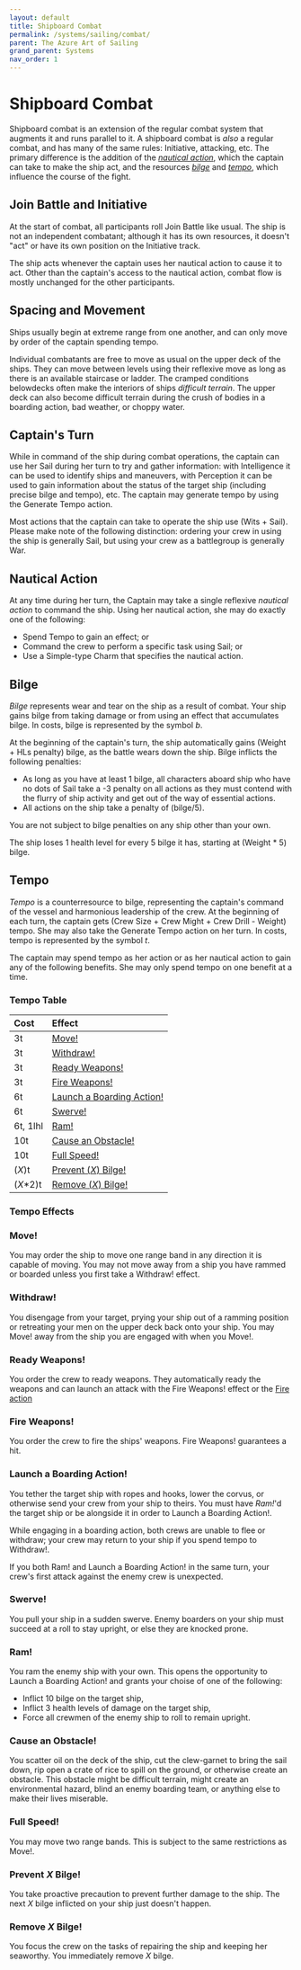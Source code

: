 ```yaml
---
layout: default
title: Shipboard Combat
permalink: /systems/sailing/combat/
parent: The Azure Art of Sailing
grand_parent: Systems
nav_order: 1
---
```


# Shipboard Combat

Shipboard combat is an extension of the regular combat system that augments it
and runs parallel to it. A shipboard combat is _also_ a regular combat, and has
many of the same rules: Initiative, attacking, etc. The primary difference is
the addition of the [_nautical action_](#nautical-action), which the captain
can take to make the ship act, and the resources [_bilge_](#bilge) and
[_tempo_](#tempo), which influence the course of the fight.

## Join Battle and Initiative

At the start of combat, all participants roll Join Battle like usual. The ship
is not an independent combatant; although it has its own resources, it doesn't
"act" or have its own position on the Initiative track.

The ship acts whenever the captain uses her nautical action to cause it to act.
Other than the captain's access to the nautical action, combat flow is mostly
unchanged for the other participants.

## Spacing and Movement

Ships usually begin at extreme range from one another, and can only move by
order of the captain spending tempo.

Individual combatants are free to move as usual on the upper deck of the ships.
They can move between levels using their reflexive move as long as there is an
available staircase or ladder. The cramped conditions belowdecks often make the
interiors of ships _difficult terrain_. The upper deck can also become
difficult terrain during the crush of bodies in a boarding action, bad weather,
or choppy water.

## Captain's Turn

While in command of the ship during combat operations, the captain can use her
Sail during her turn to try and gather information: with Intelligence it can be
used to identify ships and maneuvers, with Perception it can be used to gain
information about the status of the target ship (including precise bilge and
tempo), etc. The captain may generate tempo by using the Generate Tempo action.

Most actions that the captain can take to operate the ship use (Wits + Sail).
Please make note of the following distinction: ordering your crew in using the
ship is generally Sail, but using your crew as a battlegroup is generally War.

## Nautical Action

At any time during her turn, the Captain may take a single reflexive _nautical_
_action_ to command the ship. Using her nautical action, she may do exactly one
of the following:

- Spend Tempo to gain an effect; or
- Command the crew to perform a specific task using Sail; or
- Use a Simple-type Charm that specifies the nautical action.

## Bilge

_Bilge_ represents wear and tear on the ship as a result of combat. Your ship
gains bilge from taking damage or from using an effect that accumulates bilge.
In costs, bilge is represented by the symbol _b_.

At the beginning of the captain's turn, the ship automatically gains (Weight +
HLs penalty) bilge, as the battle wears down the ship. Bilge inflicts the
following penalties:

- As long as you have at least 1 bilge, all characters aboard ship who have no
  dots of Sail take a -3 penalty on all actions as they must contend with the
  flurry of ship activity and get out of the way of essential actions.
- All actions on the ship take a penalty of (bilge/5).

You are not subject to bilge penalties on any ship other than your own.

The ship loses 1 health level for every 5 bilge it has, starting at (Weight *
5) bilge.

## Tempo

_Tempo_ is a counterresource to bilge, representing the captain's command of
the vessel and harmonious leadership of the crew. At the beginning of each turn,
the captain gets (Crew Size + Crew Might + Crew Drill - Weight) tempo. She may
also take the Generate Tempo action on her turn. In costs, tempo is represented
by the symbol _t_.

The captain may spend tempo as her action or as her nautical action to gain
any of the following benefits. She may only spend tempo on one benefit at a
time.

### Tempo Table

| **Cost** | **Effect**                                             |
| :------- | :----------------------------------------------------- |
| 3t       | [Move!](#move)                                         |
| 3t       | [Withdraw!](#withdraw)                                 |
| 3t       | [Ready Weapons!](#ready-weapons)                       |
| 3t       | [Fire Weapons!](#fire-weapons)                         |
| 6t       | [Launch a Boarding Action!](#launch-a-boarding-action) |
| 6t       | [Swerve!](#swerve)                                     |
| 6t, 1lhl | [Ram!](#ram)                                           |
| 10t      | [Cause an Obstacle!](#cause-an-obstacle)               |
| 10t      | [Full Speed!](#full-speed)                             |
| (_X_)t   | [Prevent (_X_) Bilge!](#prevent-x-bilge)               |
| (_X_*2)t | [Remove (_X_) Bilge!](#remove-x-bilge)                 |

### Tempo Effects

### Move!

You may order the ship to move one range band in any direction it is capable of
moving. You may not move away from a ship you have rammed or boarded unless you
first take a Withdraw! effect.

### Withdraw!

You disengage from your target, prying your ship out of a ramming position or
retreating your men on the upper deck back onto your ship. You may Move! away
from the ship you are engaged with when you Move!.

### Ready Weapons!

You order the crew to ready weapons. They automatically ready the weapons and
can launch an attack with the Fire Weapons! effect or the
[Fire action](/venture/systems/sailing/actions#fire)

### Fire Weapons!

You order the crew to fire the ships' weapons. Fire Weapons! guarantees a hit.

### Launch a Boarding Action!

You tether the target ship with ropes and hooks, lower the corvus, or otherwise
send your crew from your ship to theirs. You must have _Ram!_'d the target ship
or be alongside it in order to Launch a Boarding Action!.

While engaging in a boarding action, both crews are unable to flee or withdraw;
your crew may return to your ship if you spend tempo to Withdraw!.

If you both Ram! and Launch a Boarding Action! in the same turn, your crew's
first attack against the enemy crew is unexpected.

### Swerve!

You pull your ship in a sudden swerve. Enemy boarders on your ship must succeed
at a roll to stay upright, or else they are knocked prone.

### Ram!

You ram the enemy ship with your own. This opens the opportunity to Launch a
Boarding Action! and grants your choise of one of the following:

- Inflict 10 bilge on the target ship,
- Inflict 3 health levels of damage on the target ship,
- Force all crewmen of the enemy ship to roll to remain upright.

### Cause an Obstacle!

You scatter oil on the deck of the ship, cut the clew-garnet to bring the sail
down, rip open a crate of rice to spill on the ground, or otherwise create an
obstacle. This obstacle might be difficult terrain, might create an
environmental hazard, blind an enemy boarding team, or anything else to make
their lives miserable.

### Full Speed!

You may move two range bands. This is subject to the same restrictions as Move!.

### Prevent _X_ Bilge!

You take proactive precaution to prevent further damage to the ship. The next
_X_ bilge inflicted on your ship just doesn't happen.

### Remove _X_ Bilge!

You focus the crew on the tasks of repairing the ship and keeping her seaworthy.
You immediately remove _X_ bilge.
